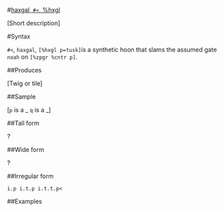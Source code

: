 #[haxgal, `#<`, %hxgl](#hxgl)

[Short description]

#Syntax

`#<`, `haxgal`, `[%hxgl p=tusk]`is a synthetic hoon that
slams the assumed gate `noah` on `[%zpgr %cntr p]`.

##Produces

[Twig or tile]

##Sample

[`p` is a _
`q` is a _]

##Tall form

?

##Wide form

?

##Irregular form

    i.p i.t.p i.t.t.p<

##Examples



